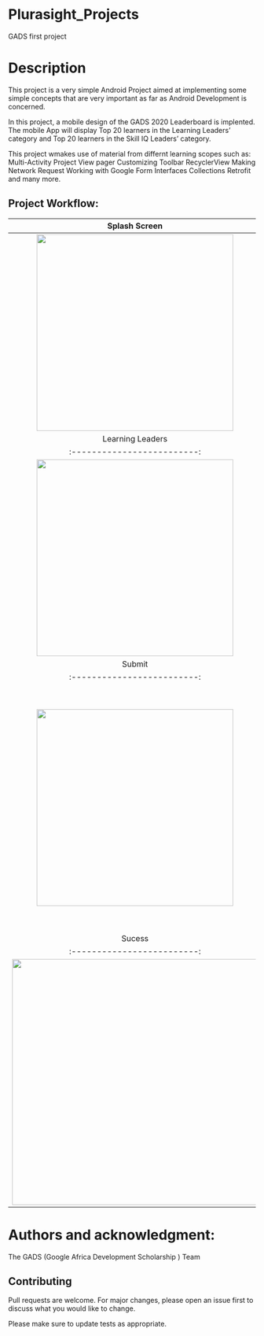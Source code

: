 # Plurasight_Projects
GADS first project

# Description
This project is a very simple Android Project aimed at implementing some simple concepts that are very important as far as Android Development is concerned.

In this project, a mobile design of the GADS 2020 Leaderboard is implented.
The mobile App will display Top 20 learners in the Learning Leaders’ category and Top 20 learners in the Skill IQ Leaders’ category.

This project wmakes use of material from differnt learning scopes such as:
Multi-Activity Project
View pager
Customizing Toolbar
RecyclerView
Making Network Request
Working with Google Form
Interfaces
Collections
Retrofit
and many more.

## Project Workflow:
Splash Screen             |  No Internet
:-------------------------:|:-------------------------:
 <img src="https://github.com/lucidre/ProjectImages/blob/master/splash_screen.png"   height="400" > |  <img src="https://github.com/lucidre/ProjectImages/blob/master/no_internet.png"   height="400" >
 Learning Leaders             |  Skill IQ
:-------------------------:|:-------------------------:
<img src="https://github.com/lucidre/ProjectImages/blob/master/learning_leaders.png"   height="400" > | <img src="https://github.com/lucidre/ProjectImages/blob/master/skill_iq.png"   height="400" >
Submit             |  Confirmation
:-------------------------:|:-------------------------:
<img src="https://github.com/lucidre/ProjectImages/blob/master/submit.png"  height="400" > |  <img src="https://github.com/lucidre/ProjectImages/blob/master/confirmation.png"   height="500" >
Sucess         |  Error
:-------------------------:|:-------------------------:
 <img src="https://github.com/lucidre/ProjectImages/blob/master/success.png"   height="500" > | <img src="https://github.com/lucidre/ProjectImages/blob/master/error.png"   height="500" >

# Authors and acknowledgment:
The GADS (Google Africa Development Scholarship ) Team

## Contributing
Pull requests are welcome. For major changes, please open an issue first to discuss what you would like to change.

Please make sure to update tests as appropriate.





